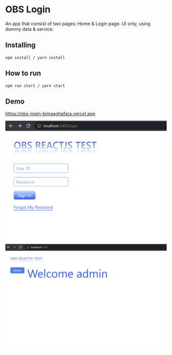 # OBS Login

An app that consist of two pages: Home & Login page.
UI only, using dummy data & service.

## Installing

```
npm install / yarn install
```

## How to run

```
npm run start / yarn start
```

## Demo

https://obs-login-bimaaghafara.vercel.app

![login-page](https://github.com/bimaaghafara/obs-login/blob/main/public/login-page.png?raw=true)
![home-page](https://github.com/bimaaghafara/obs-login/blob/main/public/home-page.png?raw=true)
